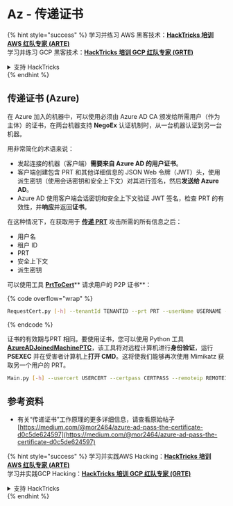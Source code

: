 # Az - 传递证书

{% hint style="success" %}
学习并练习 AWS 黑客技术：<img src="/.gitbook/assets/image.png" alt="" data-size="line">[**HackTricks 培训 AWS 红队专家 (ARTE)**](https://training.hacktricks.xyz/courses/arte)<img src="/.gitbook/assets/image.png" alt="" data-size="line">\
学习并练习 GCP 黑客技术：<img src="/.gitbook/assets/image (2).png" alt="" data-size="line">[**HackTricks 培训 GCP 红队专家 (GRTE)**<img src="/.gitbook/assets/image (2).png" alt="" data-size="line">](https://training.hacktricks.xyz/courses/grte)

<details>

<summary>支持 HackTricks</summary>

* 检查[**订阅计划**](https://github.com/sponsors/carlospolop)!
* **加入** 💬 [**Discord 群组**](https://discord.gg/hRep4RUj7f) 或 [**电报群组**](https://t.me/peass) 或 **关注**我们的 **Twitter** 🐦 [**@hacktricks\_live**](https://twitter.com/hacktricks\_live)**.**
* **通过向** [**HackTricks**](https://github.com/carlospolop/hacktricks) 和 [**HackTricks Cloud**](https://github.com/carlospolop/hacktricks-cloud) **github 仓库提交 PR 来分享黑客技巧**。

</details>
{% endhint %}

## 传递证书 (Azure)

在 Azure 加入的机器中，可以使用必须由 Azure AD CA 颁发给所需用户（作为主体）的证书，在两台机器支持 **NegoEx** 认证机制时，从一台机器认证到另一台机器。

用非常简化的术语来说：

* 发起连接的机器（客户端）**需要来自 Azure AD 的用户证书**。
* 客户端创建包含 PRT 和其他详细信息的 JSON Web 令牌（JWT）头，使用派生密钥（使用会话密钥和安全上下文）对其进行签名，然后**发送给 Azure AD**。
* Azure AD 使用客户端会话密钥和安全上下文验证 JWT 签名，检查 PRT 的有效性，并**响应**并返回**证书**。

在这种情况下，在获取用于 [**传递 PRT**](pass-the-prt.md) 攻击所需的所有信息之后：

* 用户名
* 租户 ID
* PRT
* 安全上下文
* 派生密钥

可以使用工具 [**PrtToCert**](https://github.com/morRubin/PrtToCert)** 请求用户的 P2P 证书**：

{% code overflow="wrap" %}
```bash
RequestCert.py [-h] --tenantId TENANTID --prt PRT --userName USERNAME --hexCtx HEXCTX --hexDerivedKey HEXDERIVEDKEY [--passPhrase PASSPHRASE]
```
{% endcode %}

证书的有效期与PRT 相同。要使用证书，您可以使用 Python 工具 [**AzureADJoinedMachinePTC**](https://github.com/morRubin/AzureADJoinedMachinePTC)，该工具将对远程计算机进行**身份验证**，运行 **PSEXEC** 并在受害者计算机上**打开 CMD**。这将使我们能够再次使用 Mimikatz 获取另一个用户的 PRT。
```bash
Main.py [-h] --usercert USERCERT --certpass CERTPASS --remoteip REMOTEIP
```
## 参考资料

* 有关“传递证书”工作原理的更多详细信息，请查看原始帖子[https://medium.com/@mor2464/azure-ad-pass-the-certificate-d0c5de624597](https://medium.com/@mor2464/azure-ad-pass-the-certificate-d0c5de624597)

{% hint style="success" %}
学习并实践AWS Hacking：<img src="/.gitbook/assets/image.png" alt="" data-size="line">[**HackTricks 培训 AWS 红队专家 (ARTE)**](https://training.hacktricks.xyz/courses/arte)<img src="/.gitbook/assets/image.png" alt="" data-size="line">\
学习并实践GCP Hacking：<img src="/.gitbook/assets/image (2).png" alt="" data-size="line">[**HackTricks 培训 GCP 红队专家 (GRTE)**<img src="/.gitbook/assets/image (2).png" alt="" data-size="line">](https://training.hacktricks.xyz/courses/grte)

<details>

<summary>支持 HackTricks</summary>

* 查看[**订阅计划**](https://github.com/sponsors/carlospolop)!
* **加入** 💬 [**Discord 群组**](https://discord.gg/hRep4RUj7f) 或 [**电报群组**](https://t.me/peass) 或 **关注**我们的 **Twitter** 🐦 [**@hacktricks\_live**](https://twitter.com/hacktricks\_live)**.**
* 通过向 [**HackTricks**](https://github.com/carlospolop/hacktricks) 和 [**HackTricks Cloud**](https://github.com/carlospolop/hacktricks-cloud) github 仓库提交 PR 来分享黑客技巧。

</details>
{% endhint %}
